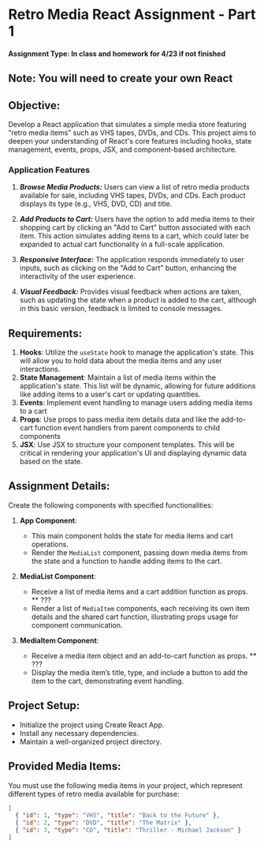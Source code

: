 
# Retro Media React Assignment - Part 1

#### Assignment Type: In class and homework for 4/23 if not finished

## Note: You will need to create your own React 

## Objective:
Develop a React application that simulates a simple media store featuring “retro media items” such as VHS tapes, DVDs, and CDs. This project aims to deepen your understanding of React's core features including hooks, state management, events, props, JSX, and component-based architecture.


### Application Features
1. ***Browse Media Products:***
Users can view a list of retro media products available for sale, including VHS tapes, DVDs, and CDs.
Each product displays its type (e.g., VHS, DVD, CD) and title.

2. ***Add Products to Cart:***
Users have the option to add media items to their shopping cart by clicking an "Add to Cart" button associated with each item.
This action simulates adding items to a cart, which could later be expanded to actual cart functionality in a full-scale application.

3. ***Responsive Interface:***
The application responds immediately to user inputs, such as clicking on the "Add to Cart" button, enhancing the interactivity of the user experience.

4. ***Visual Feedback:***
Provides visual feedback when actions are taken, such as updating the state when a product is added to the cart, although in this basic version, feedback is limited to console messages.

## Requirements:
1. **Hooks**: Utilize the `useState` hook to manage the application's state. This will allow you to hold data about the media items and any user interactions.
2. **State Management**: Maintain a list of media items within the application's state. This list will be dynamic, allowing for future additions like adding items to a user's cart or updating quantities.
3. **Events**: Implement event handling to manage users adding media items to a cart
4. **Props**: Use props to pass media item details data and like the add-to-cart function event handlers from parent components to child components
5. **JSX**: Use JSX to structure your component templates. This will be critical in rendering your application's UI and displaying dynamic data based on the state.

## Assignment Details:
Create the following components with specified functionalities:

1. **App Component**:
   - This main component holds the state for media items and cart operations.
   - Render the `MediaList` component, passing down media items from the state and a function to handle adding items to the cart.

3. **MediaList Component**:
   - Receive a list of media items and a cart addition function as props.      ** ???
   - Render a list of `MediaItem` components, each receiving its own item details and the shared cart function, illustrating props usage for component communication.

2. **MediaItem Component**:
   - Receive a media item object and an add-to-cart function as props.     ** ???
   - Display the media item’s title, type, and include a button to add the item to the cart, demonstrating event handling.

## Project Setup:
- Initialize the project using Create React App.
- Install any necessary dependencies.
- Maintain a well-organized project directory.

## Provided Media Items:
You must use the following media items in your project, which represent different types of retro media available for purchase:

```json
[
  { "id": 1, "type": "VHS", "title": "Back to the Future" },
  { "id": 2, "type": "DVD", "title": "The Matrix" },
  { "id": 3, "type": "CD", "title": "Thriller - Michael Jackson" }
]
